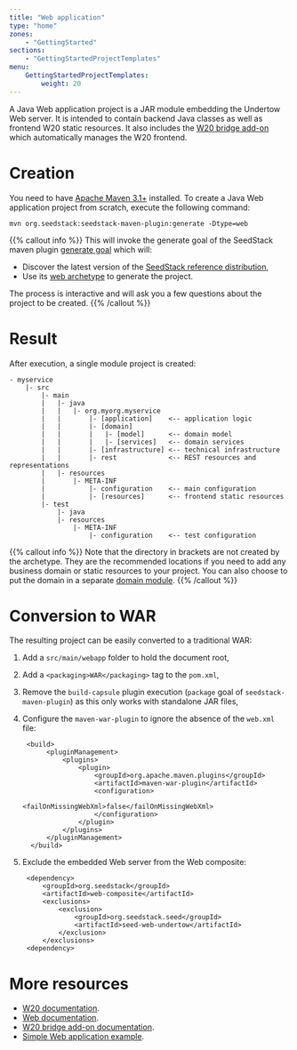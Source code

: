 ```yaml
---
title: "Web application"
type: "home"
zones:
    - "GettingStarted"
sections:
    - "GettingStartedProjectTemplates"
menu:
    GettingStartedProjectTemplates:
        weight: 20
---
```


A Java Web application project is a JAR module embedding the Undertow Web server. It is intended to contain backend
Java classes as well as frontend W20 static resources. It also includes the [W20 bridge add-on](/addons/w20-bridge) which
automatically manages the W20 frontend.<!--more-->

# Creation

You need to have [Apache Maven 3.1+](https://maven.apache.org/) installed. 
To create a Java Web application project from scratch, execute the following command:

```plain
mvn org.seedstack:seedstack-maven-plugin:generate -Dtype=web
```

{{% callout info %}}
This will invoke the generate goal of the SeedStack maven plugin [generate goal](/docs/seed/maven-plugin/generate/) which will:

* Discover the latest version of the [SeedStack reference distribution](/getting-started/distribution),
* Use its [web archetype](http://search.maven.org/#search%7Cga%7C1%7Cg%3A%22org.seedstack%22%20a%3A%22web-archetype%22) to generate the project.

The process is interactive and will ask you a few questions about the project to be created.
{{% /callout %}}

# Result
 
After execution, a single module project is created:

```plain
- myservice
    |- src
        |- main
        |   |- java
        |   |   |- org.myorg.myservice
        |   |       |- [application]    <-- application logic
        |   |       |- [domain]
        |   |       |   |- [model]      <-- domain model
        |   |       |   |- [services]   <-- domain services
        |   |       |- [infrastructure] <-- technical infrastructure
        |   |       |- rest             <-- REST resources and representations
        |   |- resources
        |       |- META-INF
        |           |- configuration    <-- main configuration
        |           |- [resources]      <-- frontend static resources
        |- test
            |- java
            |- resources
                |- META-INF
                    |- configuration    <-- test configuration
```

{{% callout info %}}
Note that the directory in brackets are not created by the archetype. They are the recommended locations if you need
to add any business domain or static resources to your project. You can also choose to put the domain in a separate [domain module](../domain).
{{% /callout %}}

# Conversion to WAR

The resulting project can be easily converted to a traditional WAR:

1. Add a `src/main/webapp` folder to hold the document root,
2. Add a `<packaging>WAR</packaging>` tag to the `pom.xml`,
3. Remove the `build-capsule` plugin execution (`package` goal of `seedstack-maven-plugin`) as this only works with standalone JAR files,
4. Configure the `maven-war-plugin` to ignore the absence of the `web.xml` file:

        <build>
             <pluginManagement>
                 <plugins>
                     <plugin>
                         <groupId>org.apache.maven.plugins</groupId>
                         <artifactId>maven-war-plugin</artifactId>
                         <configuration>
                             <failOnMissingWebXml>false</failOnMissingWebXml>
                         </configuration>
                     </plugin>
                 </plugins>
             </pluginManagement>
         </build>
         
5. Exclude the embedded Web server from the Web composite:

        <dependency>
            <groupId>org.seedstack</groupId>
            <artifactId>web-composite</artifactId>
            <exclusions>
                <exclusion>
                    <groupId>org.seedstack.seed</groupId>
                    <artifactId>seed-web-undertow</artifactId>
                </exclusion>
            </exclusions>
        <dependency>
        

# More resources

* [W20 documentation](/docs/w20).
* [Web documentation](/docs/seed/manual/web).
* [W20 bridge add-on documentation](/addons/w20-bridge).
* [Simple Web application example](https://github.com/seedstack/store-webapp-sample).

